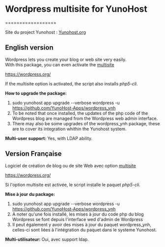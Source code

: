 # Wordpress multisite for YunoHost
==================

Site du project Yunohost : [Yunohost.org](https://yunohost.org/#/)

## English version
Wordpress lets you create your blog or web site very easily. <br/>
With this package, you can even activate the [multisite](http://codex.wordpress.org/Glossary#Multisite)

https://wordpress.org/

If the multisite option is activated, the script also installs *php5-cli*.

**How to upgrade the package:**  
1) sudo yunohost app upgrade --verbose wordpress -u https://github.com/YunoHost-Apps/wordpress_ynh <br/>
2) To be noted that once installed, the updates of the php code of the Wordpress blog are managed from the Wordpress web admin interface. <br/>
3) There may also be some upgrades of the wordpress_ynh package, these are to cover its integration whithin the Yunohost system.

**Multi-user support:** Yes, with LDAP ability.

## Version Française
Logiciel de création de blog ou de site Web avec option [multisite](http://codex.wordpress.org/Glossary#Multisite)

https://wordpress.org/

Si l'option multisite est activée, le script installe le paquet *php5-cli*.

**Mise à jour du package:**  
1) sudo yunohost app upgrade --verbose wordpress -u https://github.com/YunoHost-Apps/wordpress_ynh <br/>
2) A noter qu'une fois installé, les mises à jour du code php du blog Wordpress se font depuis l'interface wed d'admin de Wordpress  <br/>
3) Il peut également y avoir des mises à jour du paquet wordpress_ynh, celles-ci sont liées à l'intégration du paquet dans le systeme Yunohost.

**Multi-utilisateur:** Oui, avec support ldap.
